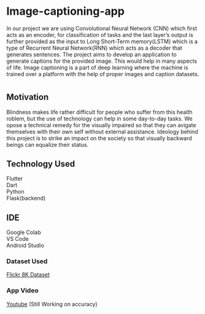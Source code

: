 # Image-captioning-app
In our project we are using Convolutional Neural Network (CNN) which first acts as an encoder, for classification of tasks and the last layer’s output is further provided as the input to Long Short-Term memory(LSTM) which is a type of Recurrent Neural Network(RNN) which acts as a decoder that generates sentences.
The project aims to develop an application to generate captions for the provided  image. This would help in many aspects of life. Image captioning is a part of deep  learning where the machine is trained over a platform with the help of proper  images and caption datasets.

#

## Motivation
Blindness makes life rather difficult for people who suffer from this health roblem, but the use of technology can help in some day-to-day tasks. We opose a technical remedy for the visually impaired so that they can avigate themselves with their own self without external assistance. Ideology behind this project is to strike an impact on the society so that visually backward beings can equalize their status.

## Technology Used
Flutter<br>
Dart<br>
Python<br>
Flask(backend)<br>

## IDE
Google Colab<br>
VS Code<br>
Android Studio<br>

### Dataset Used
[Flickr 8K Dataset](https://www.kaggle.com/adityajn105/flickr8k?select=Images)

### App Video 
[Youtube](https://www.youtube.com/watch?v=zKVVongFm9c)
(Still Working on accuracy)
